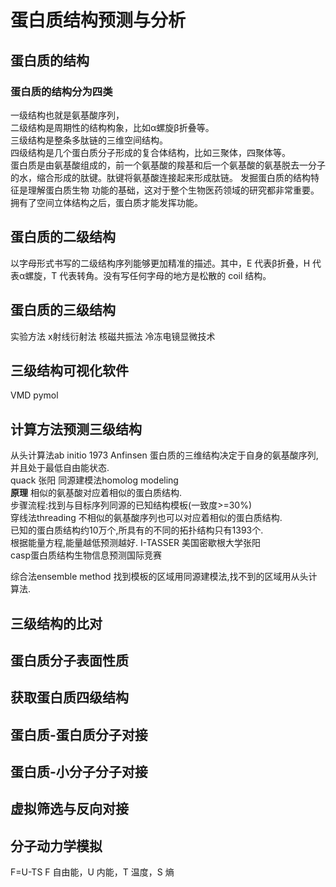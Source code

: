 # 蛋白质结构预测与分析  
## 蛋白质的结构  
### 蛋白质的结构分为四类
一级结构也就是氨基酸序列，  
二级结构是周期性的结构构象，比如α螺旋β折叠等。  
三级结构是整条多肽链的三维空间结构。  
四级结构是几个蛋白质分子形成的复合体结构，比如三聚体，四聚体等。  
蛋白质是由氨基酸组成的，前一个氨基酸的羧基和后一个氨基酸的氨基脱去一分子的水，缩合形成的肽键。肽键将氨基酸连接起来形成肽链。
发掘蛋白质的结构特征是理解蛋白质生物
功能的基础，这对于整个生物医药领域的研究都非常重要。  
拥有了空间立体结构之后，蛋白质才能发挥功能。  

## 蛋白质的二级结构  
以字母形式书写的二级结构序列能够更加精准的描述。其中，E 代表β折叠，H 代表α螺旋，T 代表转角。没有写任何字母的地方是松散的 coil 结构。
## 蛋白质的三级结构
实验方法
x射线衍射法
核磁共振法
冷冻电镜显微技术
## 三级结构可视化软件
VMD
pymol

## 计算方法预测三级结构
从头计算法ab initio
1973 Anfinsen 蛋白质的三维结构决定于自身的氨基酸序列,并且处于最低自由能状态.  
quack 张阳
同源建模法homolog modeling  
**原理**  相似的氨基酸对应着相似的蛋白质结构.  
步骤流程:找到与目标序列同源的已知结构模板(一致度>=30%)  
穿线法threading
不相似的氨基酸序列也可以对应着相似的蛋白质结构.  
已知的蛋白质结构约10万个,所具有的不同的拓扑结构只有1393个.  
根据能量方程,能量越低预测越好.
I-TASSER 美国密歇根大学张阳  
casp蛋白质结构生物信息预测国际竞赛

综合法ensemble method
找到模板的区域用同源建模法,找不到的区域用从头计算法.
## 三级结构的比对
## 蛋白质分子表面性质
## 获取蛋白质四级结构
## 蛋白质-蛋白质分子对接
## 蛋白质-小分子分子对接
## 虚拟筛选与反向对接
## 分子动力学模拟

F=U-TS
F 自由能，U 内能，T 温度，S 熵
